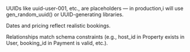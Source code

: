 
UUIDs like uuid-user-001, etc., are placeholders — in production,i will use gen_random_uuid() or UUID-generating libraries.

Dates and pricing reflect realistic bookings.

Relationships match schema constraints (e.g., host_id in Property exists in User, booking_id in Payment is valid, etc.).
